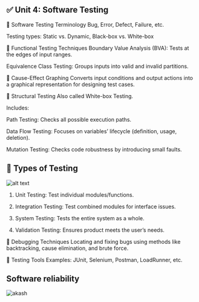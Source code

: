 ## ✅ Unit 4: Software Testing
🔹 Software Testing Terminology
Bug, Error, Defect, Failure, etc.

Testing types: Static vs. Dynamic, Black-box vs. White-box

🔹 Functional Testing Techniques
Boundary Value Analysis (BVA): Tests at the edges of input ranges.

Equivalence Class Testing: Groups inputs into valid and invalid partitions.

🔹 Cause-Effect Graphing
Converts input conditions and output actions into a graphical representation for designing test cases.

🔹 Structural Testing
Also called White-box Testing.

Includes:

Path Testing: Checks all possible execution paths.

Data Flow Testing: Focuses on variables’ lifecycle (definition, usage, deletion).

Mutation Testing: Checks code robustness by introducing small faults.

## 🔹 Types of Testing
![alt text](<Screenshot 2025-04-07 at 3.47.09 PM.png>)
1. Unit Testing: Test individual modules/functions.

2. Integration Testing: Test combined modules for interface issues.

3. System Testing: Tests the entire system as a whole.

4. Validation Testing: Ensures product meets the user’s needs.

🔹 Debugging Techniques
Locating and fixing bugs using methods like backtracking, cause elimination, and brute force.

🔹 Testing Tools
Examples: JUnit, Selenium, Postman, LoadRunner, etc.

## Software reliability
![akash](<Screenshot 2025-04-07 at 6.47.08 PM.png>)